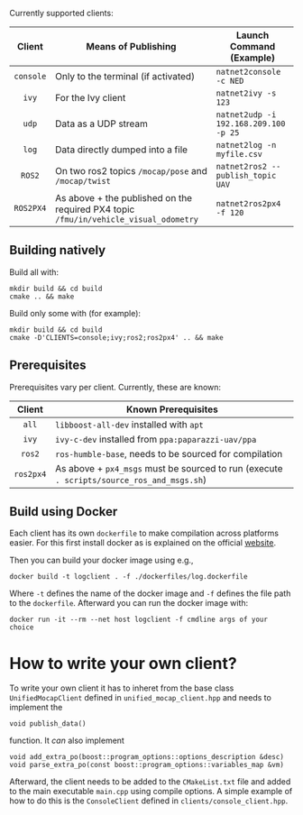 Currently supported clients:

|        Client        | Means of Publishing                                                                  | Launch Command (Example)              |
|:--------------------:|------------------------------------------------------|---------------------------------------|
| `console` | Only to the terminal (if activated)                                                  | `natnet2console -c NED`                 |
| `ivy`                | For the Ivy client                                                                   | `natnet2ivy -s 123`                   |
| `udp`                | Data as a UDP stream                                                                 | `natnet2udp -i 192.168.209.100 -p 25` |
| `log`                | Data directly dumped into a file                                                     | `natnet2log -n myfile.csv`            |
| `ROS2`               | On two ros2 topics `/mocap/pose` and `/mocap/twist`                                  | `natnet2ros2 --publish_topic UAV`     |
| `ROS2PX4`            | As above + the published on the required PX4 topic `/fmu/in/vehicle_visual_odometry` | `natnet2ros2px4 -f 120`               |

Building natively
-------------------

Build all with:
```shell
mkdir build && cd build
cmake .. && make
```

Build only some with (for example):
```shell
mkdir build && cd build
cmake -D'CLIENTS=console;ivy;ros2;ros2px4' .. && make
```

## Prerequisites

Prerequisites vary per client. Currently, these are known:

|   Client  | Known Prerequisites                                                                      |
|:---------:|------------------------------------------------------------------------------------------|
| `all`     | `libboost-all-dev` installed with `apt`                                       |
| `ivy`     | `ivy-c-dev` installed from `ppa:paparazzi-uav/ppa`                                       |
| `ros2`    | `ros-humble-base`, needs to be sourced for compilation                                   |
| `ros2px4` | As above + `px4_msgs` must be sourced to run (execute `. scripts/source_ros_and_msgs.sh`)|

Build using Docker
------------------

Each client has its own `dockerfile` to make compilation across platforms easier. For this first install docker as is explained on the official [website](https://docs.docker.com/engine/install).

Then you can build your docker image using e.g., 

    docker build -t logclient . -f ./dockerfiles/log.dockerfile 

Where `-t` defines the name of the docker image and `-f` defines the file path to the `dockerfile`.
Afterward you can run the docker image with:

    docker run -it --rm --net host logclient -f cmdline args of your choice


How to write your own client?
==============================

To write your own client it has to inheret from the base class `UnifiedMocapClient` defined in `unified_mocap_client.hpp` and needs to implement the 

    void publish_data()
function. It _can_ also implement 

    void add_extra_po(boost::program_options::options_description &desc)
    void parse_extra_po(const boost::program_options::variables_map &vm)
Afterward, the client needs to be added to the `CMakeList.txt` file and added to the main executable `main.cpp` using compile options. A simple example of how to do this is the `ConsoleClient` defined in `clients/console_client.hpp`.
    
